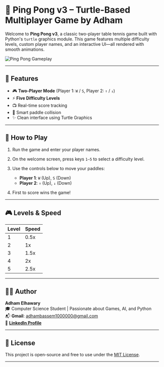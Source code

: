 # 🏓 Ping Pong v3 – Turtle-Based Multiplayer Game by Adham

Welcome to **Ping Pong v3**, a classic two-player table tennis game built with Python's `turtle` graphics module. This game features multiple difficulty levels, custom player names, and an interactive UI—all rendered with smooth animations.

![Ping Pong Gameplay](https://user-images.githubusercontent.com/your-username/your-gif-or-image.gif) <!-- Optional: Insert gameplay GIF or image -->

---

## 🚀 Features

- 🎮 **Two-Player Mode** (Player 1: `W` / `S`, Player 2: `↑` / `↓`)
- ⚡ **Five Difficulty Levels**
- 📺 Real-time score tracking
- 🧠 Smart paddle collision
- ✨ Clean interface using Turtle Graphics

---

## 🎯 How to Play

1. Run the game and enter your player names.
2. On the welcome screen, press keys `1–5` to select a difficulty level.
3. Use the controls below to move your paddles:

   - **Player 1**: `W` (Up), `S` (Down)  
   - **Player 2**: `↑` (Up), `↓` (Down)

4. First to score wins the game!

---

## 🎮 Levels & Speed

| Level | Speed |
|-------|-------|
| 1     | 0.5x  |
| 2     | 1x    |
| 3     | 1.5x  |
| 4     | 2x    |
| 5     | 2.5x  |

---

## 👨‍💻 Author

**Adham Elhawary**  
🎓 Computer Science Student | Passionate about Games, AI, and Python  
📬 **Gmail**: [adhambassem1000000@gmail.com](mailto:adhambassem1000000@gmail.com)  
🔗 **[LinkedIn Profile](https://www.linkedin.com/in/adham-elhawary-26944a2b3/)**

---

## 📄 License

This project is open-source and free to use under the [MIT License](LICENSE).

---

